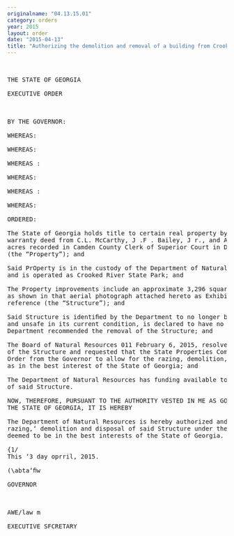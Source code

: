 ```yaml
---
originalname: "04.13.15.01"
category: orders
year: 2015
layout: order
date: "2015-04-13"
title: "Authorizing the demolition and removal of a building from Crooked River State Park"
---
```

<pre>
 

THE STATE OF GEORGIA

EXECUTIVE ORDER

 

BY THE GOVERNOR:

WHEREAS:

WHEREAS:

WHEREAS :

WHEREAS:

WHEREAS :

WHEREAS:

ORDERED:

The State of Georgia holds title to certain real property by virtue of a March 7, 1939
warranty deed from C.L. McCarthy, J .F . Bailey, J r., and AA. Buie for approximately 500
acres recorded in Camden County Clerk of Superior Court in Deed Book MM, Page 426'
(the “Property”); and

Said PrOperty is in the custody of the Department of Natural Resources (the “Depart1nent”)
and is operated as Crooked River State Park; and

The Property improvements include an approximate 3,296 square foot pool bathhouse,
as shown in that aerial photograph attached hereto as Exhibit A, and incorporated herein by
reference (the “Structure”); and

Said Structure is identiﬁed by the Department to no longer be essential for park operations
and unsafe in its current condition, is declared to have no value, and staff of the
Department recommended the removal of the Structure; and

The Board of Natural Resources 011 February 6, 2015, resolved to recommend the removal
of the Structure and requested that the State Properties Commission seek an Executive
Order from the Governor to allow for the razing, demolition, and disposal of the Structure
as in the best interest of the State of Georgia; and

The Department of Natural Resources has funding available to raze, demolish, and dispose
of said Structure.

NOW, THEREFORE, PURSUANT TO THE AUTHORITY VESTED IN ME AS GOVERNOR OF
THE STATE OF GEORGIA, IT IS HEREBY

The Department of Natural Resources is hereby authorized and directed to provide for the
razing,‘ demolition and disposal of said Structure under the terms and conditions which are
deemed to be in the best interests of the State of Georgia.

{1/
This ‘3 day oprril, 2015.

(\abta‘ﬁw

GOVERNOR

 

AWE/law m

EXECUTIVE SFCRETARY

 

</pre>
